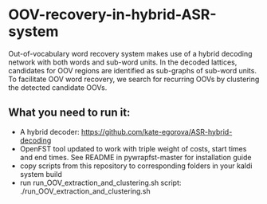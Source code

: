 # OOV-recovery-in-hybrid-ASR-system
Out-of-vocabulary word recovery system makes use of a hybrid decoding network with both words and sub-word units. In the decoded lattices, candidates for OOV regions are identified as sub-graphs of sub-word units. To facilitate OOV word recovery, we search for recurring OOVs by clustering the detected candidate OOVs.

## What you need to run it:
- A hybrid decoder: https://github.com/kate-egorova/ASR-hybrid-decoding
- OpenFST tool updated to work with triple weight of costs, start times and end times. See README in pywrapfst-master for installation guide
- copy scripts from this repository to corresponding folders in your kaldi system build
- run run_OOV_extraction_and_clustering.sh script:
./run_OOV_extraction_and_clustering.sh <hybrid lang directory used for building decoding HCLG.fst> <graph dir with hybrid HCLG.fst> <decoding beam> <lattice beam> <script stage>
example: ./run_OOV_extraction_and_clustering.sh data/lang_hybrid_PWIP_0_PLMSF_0.8_PC_-10 exp/nnet5a_clean_100_gpu/graph_hybrid_PWIP_0_PLMSF_0.8_PC_-10/ 15 8 4
